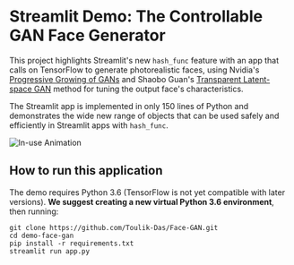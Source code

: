 # Streamlit Demo: The Controllable GAN Face Generator
This project highlights Streamlit's new `hash_func` feature with an app that calls on TensorFlow to generate photorealistic faces, using Nvidia's [Progressive Growing of GANs](https://research.nvidia.com/publication/2017-10_Progressive-Growing-of) and Shaobo Guan's [Transparent Latent-space GAN](https://blog.insightdatascience.com/generating-custom-photo-realistic-faces-using-ai-d170b1b59255) method for tuning the output face's characteristics.

The Streamlit app is implemented in only 150 lines of Python and demonstrates the wide new range of objects that can be used safely and efficiently in Streamlit apps with `hash_func`. 

![In-use Animation](https://github.com/streamlit/demo-face-gan/blob/master/GAN-demo.gif?raw=true "In-use Animation")

## How to run this application
The demo requires Python 3.6 (TensorFlow is not yet compatible with later versions). **We suggest creating a new virtual Python 3.6 environment**, then running:

```
git clone https://github.com/Toulik-Das/Face-GAN.git
cd demo-face-gan
pip install -r requirements.txt
streamlit run app.py
```

